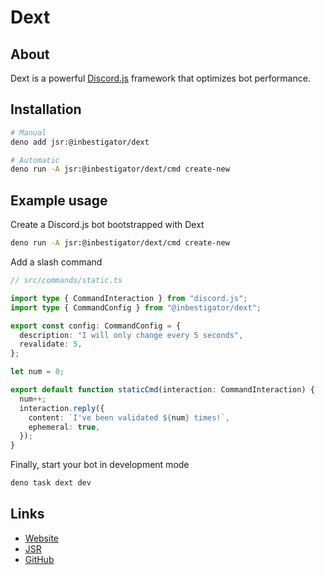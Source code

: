 # Dext

## About

Dext is a powerful [Discord.js](https://discord.js.org) framework that optimizes bot performance.

## Installation

```bash
# Manual
deno add jsr:@inbestigator/dext

# Automatic
deno run -A jsr:@inbestigator/dext/cmd create-new
```

## Example usage

Create a Discord.js bot bootstrapped with Dext

```bash
deno run -A jsr:@inbestigator/dext/cmd create-new
```

Add a slash command

```ts
// src/commands/static.ts

import type { CommandInteraction } from "discord.js";
import type { CommandConfig } from "@inbestigator/dext";

export const config: CommandConfig = {
  description: "I will only change every 5 seconds",
  revalidate: 5,
};

let num = 0;

export default function staticCmd(interaction: CommandInteraction) {
  num++;
  interaction.reply({
    content: `I've been validated ${num} times!`,
    ephemeral: true,
  });
}
```

Finally, start your bot in development mode

```bash
deno task dext dev
```

## Links

- [Website](https://dext.vercel.app)
- [JSR](https://jsr.io/@inbestigator/dext)
- [GitHub](https://github.com/inbestigator/dext)

